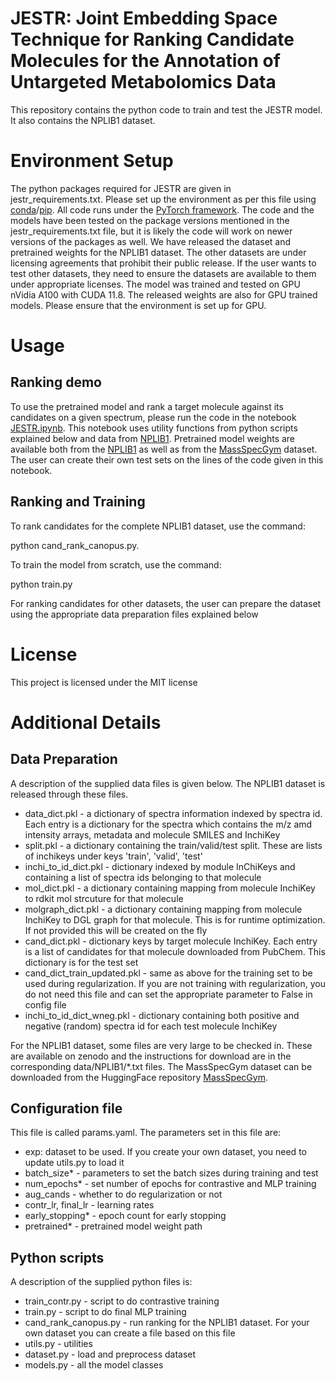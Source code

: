 # **JESTR: Joint Embedding Space Technique for Ranking Candidate Molecules for the Annotation of Untargeted Metabolomics Data**

This repository contains the python code to train and test the JESTR model. It also contains the NPLIB1 dataset.

# **Environment Setup**
The python packages required for JESTR are given in jestr_requirements.txt. Please set up the environment as per this file using [conda](http://docs.condi.ioen/latest/)/[pip](https://pip.pypa.io/en/stable/cli/pip_install/).
All code runs under the [PyTorch framework](https://pytorch.org). The code and the models have been tested on the package versions mentioned in the jestr_requirements.txt file, but it is likely the code will work on newer versions of the packages as well.
We have released the dataset and pretrained weights for the NPLIB1 dataset. The other datasets are under licensing agreements that prohibit their public
release. If the user wants to test other datasets, they need to ensure the datasets are available to them under appropriate licenses. The model was trained and tested on GPU nVidia A100 with CUDA 11.8. The released weights are also for GPU trained models. Please ensure that the environment is set up for GPU.

# **Usage**
## **Ranking demo**
To use the pretrained model and rank a target molecule against its candidates on a given spectrum, please run the code in the notebook [JESTR.ipynb](https://github.com/HassounLab/JESTR1/blob/main/JESTR.ipynb). This notebook uses utility functions from python scripts explained below and data from [NPLIB1](https://github.com/HassounLab/JESTR1/tree/main/data/NPLIB1). Pretrained model weights are available both from the [NPLIB1](https://github.com/HassounLab/JESTR1/tree/main/data/NPLIB1) as well as from the [MassSpecGym](https://github.com/HassounLab/JESTR1/tree/main/data/MassSpecGym) dataset. The user can create their own test sets on the lines of the code given in this notebook.

## **Ranking and Training**
To rank candidates for the complete NPLIB1 dataset, use the command: 

python cand_rank_canopus.py.

To train the model from scratch, use the command: 

python train.py

For ranking candidates for other datasets, the user can prepare the dataset using the appropriate data preparation files explained below

# **License**
This project is licensed under the MIT license

# **Additional Details**
## **Data Preparation**
A description of the supplied data files is given below. The NPLIB1 dataset is released through these files.

- data_dict.pkl - a dictionary of spectra information indexed by spectra id. Each entry is a dictionary for the spectra which contains the m/z amd intensity arrays, metadata and molecule SMILES and InchiKey
- split.pkl - a dictionary containing the train/valid/test split. These are lists of inchikeys under keys 'train', 'valid', 'test'
- inchi_to_id_dict.pkl - dictionary indexed by module InChiKeys and containing a list of spectra ids belonging to that molecule
- mol_dict.pkl - a dictionary containing mapping from molecule InchiKey to rdkit mol strcuture for that molecule
- molgraph_dict.pkl - a dictionary containing mapping from molecule InchiKey to DGL graph for that molecule. This is for runtime optimization. If not provided this will be created on the fly
- cand_dict.pkl - dictionary keys by target molecule InchiKey. Each entry is a list of candidates for that molecule downloaded from PubChem. This dictionary is for the test set
- cand_dict_train_updated.pkl - same as above for the training set to be used during regularization. If you are not training with regularization, you do not need this file and can set the appropriate parameter to False in config file
- inchi_to_id_dict_wneg.pkl - dictionary containing both positive and negative (random) spectra id for each test molecule InchiKey

For the NPLIB1 dataset, some files are very large to be checked in. These are available on zenodo and the instructions for download are in the corresponding data/NPLIB1/*.txt files.
The MassSpecGym dataset can be downloaded from the HuggingFace repository [MassSpecGym](https://huggingface.co/datasets/roman-bushuiev/MassSpecGym).
## **Configuration file**

This file is called params.yaml. The parameters set in this file are:
- exp: dataset to be used. If you create your own dataset, you need to update utils.py to load it
- batch_size* - parameters to set the batch sizes during training and test
- num_epochs* - set number of epochs for contrastive and MLP training
- aug_cands - whether to do regularization or not
- contr_lr, final_lr - learning rates
- early_stopping* - epoch count for early stopping
- pretrained* - pretrained model weight path

## **Python scripts**
A description of the supplied python files is:
- train_contr.py - script to do contrastive training
- train.py - script to do final MLP training
- cand_rank_canopus.py - run ranking for the NPLIB1 dataset. For your own dataset you can create a file based on this file
- utils.py - utilities
- dataset.py - load and preprocess dataset
- models.py - all the model classes

